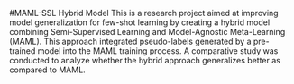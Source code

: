 #MAML-SSL Hybrid Model
This is a research project aimed at improving model generalization for few-shot learning by creating a hybrid model combining Semi-Supervised Learning and Model-Agnostic Meta-Learning (MAML). This approach integrated pseudo-labels generated by a pre-trained model into the MAML training process. A comparative study was conducted to analyze whether the hybrid approach generalizes better as compared to MAML.
